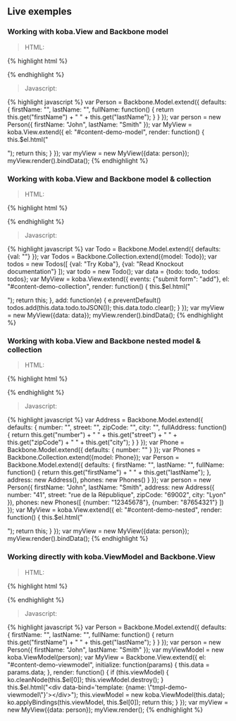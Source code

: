 ## Live exemples

### <a name='demo-model'></a> Working with koba.View and Backbone model

<script type='text/html' id='tmpl-demo-model'>
    <p>First name: <input data-bind='value: firstName, valueUpdate: "keyup"' /></p>
    <p>Last name: <input data-bind='value: lastName, valueUpdate: "keyup"' /></p>
    <h2 data-bind='text: fullName'></h2>
</script>
<div id='content-demo-model' class='demo'></div>

<script type="text/javascript">
/*<![CDATA[*/
function demoModel() {
var Person = Backbone.Model.extend({
    defaults: {
        firstName: "",
        lastName: "",
        fullName: function() { 
            return this.get("firstName") + " " + this.get("lastName");
        }
    }
});
var person = new Person({
    firstName: "John",
    lastName: "Smith"
});
var MyView = koba.View.extend({
    el: "#content-demo-model",
    render: function() {
        this.$el.html("<div data-bind='template: {name: \"tmpl-demo-model\"}'></div>");
        return this;
    }
});
var myView = new MyView({data: person});
myView.render().bindData();
};
/*]]>*/
</script>

  > HTML:

{% highlight html %}
<script type='text/html' id='tmpl-demo-model'>
    <p>First name: <input data-bind='value: firstName, valueUpdate: "keyup"' /></p>
    <p>Last name: <input data-bind='value: lastName, valueUpdate: "keyup"' /></p>
    <h2 data-bind='text: fullName'></h2>
</script>
<div id='content-demo-model' class='demo'></div>
{% endhighlight %}

  > Javascript:

{% highlight javascript %}
var Person = Backbone.Model.extend({
    defaults: {
        firstName: "",
        lastName: "",
        fullName: function() { 
            return this.get("firstName") + " " + this.get("lastName");
        }
    }
});
var person = new Person({
    firstName: "John",
    lastName: "Smith"
});
var MyView = koba.View.extend({
    el: "#content-demo-model",
    render: function() {
        this.$el.html("<div data-bind='template: {name: \"tmpl-demo-model\"}'></div>");
        return this;
    }
});
var myView = new MyView({data: person});
myView.render().bindData();
{% endhighlight %}

### <a name='demo-collection'></a> Working with koba.View and Backbone model & collection

<script type='text/html' id='tmpl-demo-collection'>
    <div data-bind="foreach: todos">
        <p><input data-bind='value: val, valueUpdate: "keyup"' /> <span data-bind='text: val()'></span></p>
    </div>
    <div>
        <form><input data-bind='value: todo.val' /> <button id='add' type='submit'>Add</button></form>
    </div>
</script>
<div id='content-demo-collection' class='demo'></div>

<script type="text/javascript">
/*<![CDATA[*/
function demoCollection() {
var Todo = Backbone.Model.extend({
    defaults: {val: ""}
});
var Todos = Backbone.Collection.extend({model: Todo});
var todos = new Todos([
    {val: "Try Koba"},
    {val: "Read Knockout documentation"}
]);
var todo = new Todo();
var data = {todo: todo, todos: todos};
var MyView = koba.View.extend({
    events: {"submit form": "add"},
    el: "#content-demo-collection",
    render: function() {
        this.$el.html("<div data-bind='template: {name: \"tmpl-demo-collection\"}'></div>");
        return this;
    },
    add: function(e) {
        e.preventDefault()
        todos.add(this.data.todo.toJSON());
        this.data.todo.clear();
    }
});
var myView = new MyView({data: data});
myView.render().bindData();
};
/*]]>*/
</script>

  > HTML:

{% highlight html %}
<script type='text/html' id='tmpl-demo-collection'>
    <div data-bind="foreach: todos">
        <p><input data-bind='value: val, valueUpdate: "keyup"' /> <span data-bind='text: val()'></span></p>
    </div>
    <div>
        <form><input data-bind='value: todo.val' /> <button id='add' type='submit'>Add</button></form>
    </div>
</script>
<div id='content-demo-collection' class='demo'></div>
{% endhighlight %}

  > Javascript:

{% highlight javascript %}
var Todo = Backbone.Model.extend({
    defaults: {val: ""}
});
var Todos = Backbone.Collection.extend({model: Todo});
var todos = new Todos([
    {val: "Try Koba"},
    {val: "Read Knockout documentation"}
]);
var todo = new Todo();
var data = {todo: todo, todos: todos};
var MyView = koba.View.extend({
    events: {"submit form": "add"},
    el: "#content-demo-collection",
    render: function() {
        this.$el.html("<div data-bind='template: {name: \"tmpl-demo-collection\"}'></div>");
        return this;
    },
    add: function(e) {
        e.preventDefault()
        todos.add(this.data.todo.toJSON());
        this.data.todo.clear();
    }
});
var myView = new MyView({data: data});
myView.render().bindData();
{% endhighlight %}

### <a name='demo-nested'></a> Working with koba.View and Backbone nested model & collection

<script type='text/html' id='tmpl-demo-nested'>
    <p>First name: <input data-bind='value: firstName, valueUpdate: "keyup"' /></p>
    <p>Last name: <input data-bind='value: lastName, valueUpdate: "keyup"' /></p>
    <h2 data-bind='text: fullName'></h2>
    <p style='padding-left: 1rem;'>Address:</p>
    <p style='padding-left: 3rem;'><input data-bind='value: address.number, valueUpdate: "keyup"' /> <input data-bind='value: address.street, valueUpdate: "keyup"' /></p>
    <p style='padding-left: 3rem;'><input data-bind='value: address.zipCode, valueUpdate: "keyup"' /> <input data-bind='value: address.city, valueUpdate: "keyup"' /></p>
    <h2 data-bind='text: address.fullAddress'></h2>
    <p style='padding-left: 1rem;'>Phones:</p>
    <div data-bind="foreach: phones">
        <p style='padding-left: 3rem;'><input data-bind='value: number, valueUpdate: "keyup"' /> <span data-bind='text: number()'></span></p>
    </div>
</script>
<div id='content-demo-nested' class='demo'></div>

<script type="text/javascript">
/*<![CDATA[*/
function demoNested() {
var Address = Backbone.Model.extend({
    defaults: {
        number: "",
        street: "",
        zipCode: "",
        city: "",
        fullAddress: function() { 
            return this.get("number") + " " + this.get("street") + " " + this.get("zipCode") + " " + this.get("city");
        }
    }
});
var Phone = Backbone.Model.extend({
    defaults: {
        number: ""
    }
});
var Phones = Backbone.Collection.extend({model: Phone});
var Person = Backbone.Model.extend({
    defaults: {
        firstName: "",
        lastName: "",
        fullName: function() { 
            return this.get("firstName") + " " + this.get("lastName");
        },
        address: new Address(),
        phones: new Phones()
    }
});
var person = new Person({
    firstName: "John",
    lastName: "Smith",
    address: new Address({
        number: "41",
        street: "rue de la République",
        zipCode: "69002",
        city: "Lyon"
    }),
    phones: new Phones([
        {number: "12345678"},
        {number: "87654321"}
    ])
});
var MyView = koba.View.extend({
    el: "#content-demo-nested",
    render: function() {
        this.$el.html("<div data-bind='template: {name: \"tmpl-demo-nested\"}'></div>");
        return this;
    }
});
var myView = new MyView({data: person});
myView.render().bindData();
};
/*]]>*/
</script>

  > HTML:

{% highlight html %}
<script type='text/html' id='tmpl-demo-nested'>
    <p>First name: <input data-bind='value: firstName, valueUpdate: "keyup"' /></p>
    <p>Last name: <input data-bind='value: lastName, valueUpdate: "keyup"' /></p>
    <h2 data-bind='text: fullName'></h2>
    <p style='padding-left: 1rem;'>Address:</p>
    <p style='padding-left: 3rem;'><input data-bind='value: address.number, valueUpdate: "keyup"' /> <input data-bind='value: address.street, valueUpdate: "keyup"' /></p>
    <p style='padding-left: 3rem;'><input data-bind='value: address.zipCode, valueUpdate: "keyup"' /> <input data-bind='value: address.city, valueUpdate: "keyup"' /></p>
    <h2 data-bind='text: address.fullAddress'></h2>
    <p style='padding-left: 1rem;'>Phones:</p>
    <div data-bind="foreach: phones">
        <p style='padding-left: 3rem;'><input data-bind='value: number, valueUpdate: "keyup"' /> <span data-bind='text: number()'></span></p>
    </div>
</script>
<div id='content-demo-nested' class='demo'></div>
{% endhighlight %}

  > Javascript:

{% highlight javascript %}
var Address = Backbone.Model.extend({
    defaults: {
        number: "",
        street: "",
        zipCode: "",
        city: "",
        fullAddress: function() { 
            return this.get("number") + " " + this.get("street") + " " + this.get("zipCode") + " " + this.get("city");
        }
    }
});
var Phone = Backbone.Model.extend({
    defaults: {
        number: ""
    }
});
var Phones = Backbone.Collection.extend({model: Phone});
var Person = Backbone.Model.extend({
    defaults: {
        firstName: "",
        lastName: "",
        fullName: function() { 
            return this.get("firstName") + " " + this.get("lastName");
        },
        address: new Address(),
        phones: new Phones()
    }
});
var person = new Person({
    firstName: "John",
    lastName: "Smith",
    address: new Address({
        number: "41",
        street: "rue de la République",
        zipCode: "69002",
        city: "Lyon"
    }),
    phones: new Phones([
        {number: "12345678"},
        {number: "87654321"}
    ])
});
var MyView = koba.View.extend({
    el: "#content-demo-nested",
    render: function() {
        this.$el.html("<div data-bind='template: {name: \"tmpl-demo-nested\"}'></div>");
        return this;
    }
});
var myView = new MyView({data: person});
myView.render().bindData();
{% endhighlight %}

### <a name="demo-viewmodel"></a> Working directly with koba.ViewModel and Backbone.View

<script type='text/html' id='tmpl-demo-viewmodel'>
    <p>First name: <input data-bind='value: firstName, valueUpdate: "keyup"' /></p>
    <p>Last name: <input data-bind='value: lastName, valueUpdate: "keyup"' /></p>
    <h2 data-bind='text: fullName'></h2>
</script>
<div id='content-demo-viewmodel' class='demo'></div>

<script type="text/javascript">
/*<![CDATA[*/
function demoViewModel() {
var Person = Backbone.Model.extend({
    defaults: {
        firstName: "",
        lastName: "",
        fullName: function() { 
            return this.get("firstName") + " " + this.get("lastName");
        }
    }
});
var person = new Person({
    firstName: "John",
    lastName: "Smith"
});
var myViewModel = new koba.ViewModel(person);
var MyView = Backbone.View.extend({
    el: "#content-demo-viewmodel",
    initialize: function(params) {
        this.data = params.data;
    },
    render: function() {
        if (this.viewModel) {
            ko.cleanNode(this.$el[0]);
            this.viewModel.destroy();
        }  
        this.$el.html("<div data-bind='template: {name: \"tmpl-demo-viewmodel\"}'></div>");
        this.viewModel = new koba.ViewModel(this.data);
        ko.applyBindings(this.viewModel, this.$el[0]);
        return this;
    }
});
var myView = new MyView({data: person});
myView.render();
};
/*]]>*/
</script>

  > HTML:

{% highlight html %}
<script type='text/html' id='tmpl-demo-viewmodel'>
    <p>First name: <input data-bind='value: firstName, valueUpdate: "keyup"' /></p>
    <p>Last name: <input data-bind='value: lastName, valueUpdate: "keyup"' /></p>
    <h2 data-bind='text: fullName'></h2>
</script>
<div id='content-demo-viewmodel' class='demo'></div>
{% endhighlight %}

  > Javascript:

{% highlight javascript %}
var Person = Backbone.Model.extend({
    defaults: {
        firstName: "",
        lastName: "",
        fullName: function() { 
            return this.get("firstName") + " " + this.get("lastName");
        }
    }
});
var person = new Person({
    firstName: "John",
    lastName: "Smith"
});
var myViewModel = new koba.ViewModel(person);
var MyView = Backbone.View.extend({
    el: "#content-demo-viewmodel",
    initialize: function(params) {
        this.data = params.data;
    },
    render: function() {
        if (this.viewModel) {
            ko.cleanNode(this.$el[0]);
            this.viewModel.destroy();
        }  
        this.$el.html("<div data-bind='template: {name: \"tmpl-demo-viewmodel\"}'></div>");
        this.viewModel = new koba.ViewModel(this.data);
        ko.applyBindings(this.viewModel, this.$el[0]);
        return this;
    }
});
var myView = new MyView({data: person});
myView.render();
{% endhighlight %}




<script type="text/javascript">
/*<![CDATA[*/
window.onload = function() {
    demoModel();
    demoCollection();
    demoNested();
    demoViewModel();
}
/*]]>*/
</script>